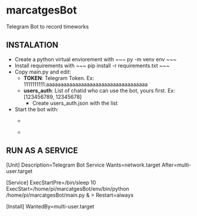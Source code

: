 # marcatgesBot
Telegram Bot to record timeworks

## INSTALATION
- Create a python virtual enviorement with ~~~ py -m venv env ~~~
- Install requirements with ~~~ pip install -r requirements.txt ~~~
- Copy main.py and edit:
    - **TOKEN**: Telegram Token. Ex: 1111111111:aaaaaaaaaaaaaaaaaaaaaaaaaaaaaaaaaaa
    - **users_auth**: List of chatid who can use the bot, yours first. Ex: [123456789, 12345678]
        - Create users_auth.json with the list 
- Start the bot with:
   - ~~~ .\env\Scripts\activate ~~~
   - ~~~ python main.py ~~~



## RUN AS A SERVICE ##
[Unit]
Description=Telegram Bot Service
Wants=network.target
After=multi-user.target

[Service]
ExecStartPre=/bin/sleep 10
ExecStart=/home/pi/marcatgesBot/env/bin/python /home/pi/marcatgesBot/main.py & >
Restart=always

[Install]
WantedBy=multi-user.target
